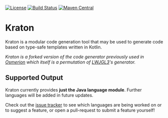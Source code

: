 [![License](https://img.shields.io/badge/license-BSD-blue.svg)](https://github.com/TheMrMilchmann/Kraton/blob/master/LICENSE.md)
[![Build Status](https://travis-ci.org/TheMrMilchmann/Kraton.svg?branch=master)](https://travis-ci.org/TheMrMilchmann/Kraton)
[![Maven Central](https://maven-badges.herokuapp.com/maven-central/com.github.themrmilchmann.kopt/kopt/badge.svg)](https://maven-badges.herokuapp.com/maven-central/com.github.themrmilchmann.kopt/kopt)

Kraton
======
Kraton is a modular code generation tool that may be used to generate code based
on type-safe templates written in Kotlin.

*Kraton is a forked version of the code generator previously used in
[Osmerion](https://github.com/TheMrMilchmann/Osmerion) which itself is a 
permutation of [LWJGL3](https://github.com/LWJGL/lwjgl3)'s generator.*

Supported Output
----------------
Kraton currently provides **just the Java language module**. Further languages
will be added in future updates.

Check out the [issue tracker](https://github.com/TheMrMilchmann/Kraton/issues)
to see which languages are being worked on or to suggest a feature, or open a
pull-request to submit a feature yourself!